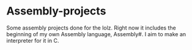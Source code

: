 # Assembly-projects

Some assembly projects done for the lolz. Right now it includes the beginning of my own Assembly language, Assembly#. I aim to make an interpreter for it in C. 